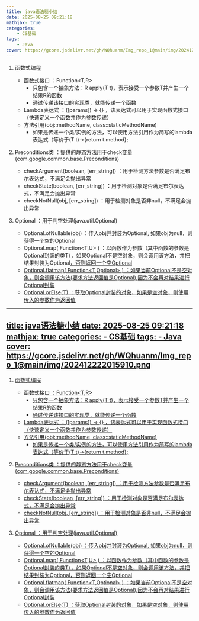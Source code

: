 ```yaml
---
title: java语法糖小结
date: 2025-08-25 09:21:18
mathjax: true
categories: 
    - CS基础
tags: 
    - Java
cover: https://gcore.jsdelivr.net/gh/WQhuanm/Img_repo_1@main/img/202412222015910.png
---
```




1. 函数式编程
    - 函数式接口 ：Function<T,R>
        - 只包含一个抽象方法：R apply(T t)，表示接受一个参数T并产生一个结果R的函数
        - 通过传递该接口的实现类，就能传递一个函数
    - Lambda表达式 ：([params]) -> {} ，该表达式可以用于实现函数式接口（快速定义一个函数并作为参数传递）
    - 方法引用(obj::methodName, class::staticMethodName) 
        - 如果是传递一个类/实例的方法，可以使用方法引用作为简写的lambda表达式（等价于(T t)->{return t.method};

1. Preconditions类 ：提供的静态方法用于check变量(com.google.common.base.Preconditions)
    - checkArgument(boolean, [err_string]) ：用于检测方法参数是否满足布尔表达式，不满足会抛出异常
    - checkState(boolean, [err_string]) ：用于检测对象是否满足布尔表达式，不满足会抛出异常
    - checkNotNull(obj, [err_string]) ：用于检测对象是否非null，不满足会抛出异常

1. Optional<T> ：用于判空处理(java.util.Optional)
    - Optional.ofNullable(obj) ：传入obj并封装为Optional<obj>, 如果obj为null，则获得一个空的Optional
    - Optional.map( Function<T,U> ) ：以函数作为参数（其中函数的参数是Optional封装的类T），如果Optional不是空对象，则会调用该方法，并把结果封装为Optional<U>，否则返回一个空Optional
    - Optional.flatmap( Function<T,Optional<U>> ) ：如果当前Optional不是空对象，则会调用该方法(要求方法返回值是Optional),因为不会再对结果进行Optional封装
    - Optional.orElse(T) ：获取Optional封装的对象，如果是空对象，则使用传入的参数作为返回值
---
title: java语法糖小结
date: 2025-08-25 09:21:18
mathjax: true
categories: 
    - CS基础
tags: 
    - Java
cover: https://gcore.jsdelivr.net/gh/WQhuanm/Img_repo_1@main/img/202412222015910.png
---



1. 函数式编程
    - 函数式接口 ：Function<T,R>
        - 只包含一个抽象方法：R apply(T t)，表示接受一个参数T并产生一个结果R的函数
        - 通过传递该接口的实现类，就能传递一个函数
    - Lambda表达式 ：([params]) -> {} ，该表达式可以用于实现函数式接口（快速定义一个函数并作为参数传递）
    - 方法引用(obj::methodName, class::staticMethodName) 
        - 如果是传递一个类/实例的方法，可以使用方法引用作为简写的lambda表达式（等价于(T t)->{return t.method};

1. Preconditions类 ：提供的静态方法用于check变量(com.google.common.base.Preconditions)
    - checkArgument(boolean, [err_string]) ：用于检测方法参数是否满足布尔表达式，不满足会抛出异常
    - checkState(boolean, [err_string]) ：用于检测对象是否满足布尔表达式，不满足会抛出异常
    - checkNotNull(obj, [err_string]) ：用于检测对象是否非null，不满足会抛出异常

1. Optional<T> ：用于判空处理(java.util.Optional)
    - Optional.ofNullable(obj) ：传入obj并封装为Optional<obj>, 如果obj为null，则获得一个空的Optional
    - Optional.map( Function<T,U> ) ：以函数作为参数（其中函数的参数是Optional封装的类T），如果Optional不是空对象，则会调用该方法，并把结果封装为Optional<U>，否则返回一个空Optional
    - Optional.flatmap( Function<T,Optional<U>> ) ：如果当前Optional不是空对象，则会调用该方法(要求方法返回值是Optional),因为不会再对结果进行Optional封装
    - Optional.orElse(T) ：获取Optional封装的对象，如果是空对象，则使用传入的参数作为返回值

